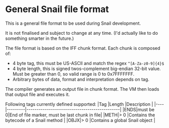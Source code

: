 # General Snail file format

This is a general file format to be used during Snail development.

It is not finalised and subject to change at any time. (I'd actually like to do something smarter in the future.)

The file format is based on the IFF chunk format. Each chunk is composed of:

* 4 byte tag, this must be US-ASCII and match the regex `^[A-Za-z0-9]{4}$`
* 4 byte length, this is signed twos-complement big-endian 32-bit value. Must be greater than 0, so valid range is 0 to 0x7FFFFFFF.
* Arbitrary bytes of data, format and interpretation depends on tag.

The compiler generates an output file in chunk format. The VM then loads that output file and executes it.

Following tags currently defined supported:
|Tag |Length   |Description                                   |
|----|---------|----------------------------------------------|
|ENDS|must be 0|End of file marker, must be last chunk in file|
|METH|> 0      |Contains the bytecode of a Snail method       |
|OBJX|> 0      |Contains a global Snail object                |
